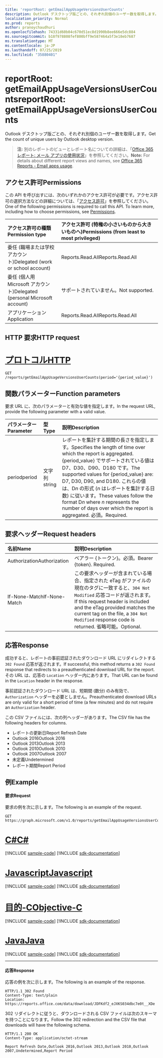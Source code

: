 ```yaml
---
title: 'reportRoot: getEmailAppUsageVersionsUserCounts'
description: Outlook デスクトップ版ごとの、それぞれ別個のユーザー数を取得します。
localization_priority: Normal
ms.prod: reports
author: pranoychaudhuri
ms.openlocfilehash: 74331d60b04c670d51ec8d1990b8ee666e5dc884
ms.sourcegitcommit: b18f978808fef800bff9e587464a5f3e18eb7687
ms.translationtype: MT
ms.contentlocale: ja-JP
ms.lasthandoff: 07/25/2019
ms.locfileid: "35880401"
---
```

# <a name="reportroot-getemailappusageversionsusercounts"></a><span data-ttu-id="82f58-103">reportRoot: getEmailAppUsageVersionsUserCounts</span><span class="sxs-lookup"><span data-stu-id="82f58-103">reportRoot: getEmailAppUsageVersionsUserCounts</span></span>

<span data-ttu-id="82f58-104">Outlook デスクトップ版ごとの、それぞれ別個のユーザー数を取得します。</span><span class="sxs-lookup"><span data-stu-id="82f58-104">Get the count of unique users by Outlook desktop version.</span></span>

> <span data-ttu-id="82f58-105">**注:** 別のレポートのビューとレポート名についての詳細は、「[Office 365 レポート: メール アプリの使用状況](https://support.office.com/client/Email-apps-usage-c2ce12a2-934f-4dd4-ba65-49b02be4703d)」を参照してください。</span><span class="sxs-lookup"><span data-stu-id="82f58-105">**Note:** For details about different report views and names, see [Office 365 Reports - Email apps usage](https://support.office.com/client/Email-apps-usage-c2ce12a2-934f-4dd4-ba65-49b02be4703d).</span></span>

## <a name="permissions"></a><span data-ttu-id="82f58-106">アクセス許可</span><span class="sxs-lookup"><span data-stu-id="82f58-106">Permissions</span></span>

<span data-ttu-id="82f58-p101">この API を呼び出すには、次のいずれかのアクセス許可が必要です。アクセス許可の選択方法などの詳細については、「[アクセス許可](/graph/permissions-reference)」を参照してください。</span><span class="sxs-lookup"><span data-stu-id="82f58-p101">One of the following permissions is required to call this API. To learn more, including how to choose permissions, see [Permissions](/graph/permissions-reference).</span></span>

| <span data-ttu-id="82f58-109">アクセス許可の種類</span><span class="sxs-lookup"><span data-stu-id="82f58-109">Permission type</span></span>                        | <span data-ttu-id="82f58-110">アクセス許可 (特権の小さいものから大きいものへ)</span><span class="sxs-lookup"><span data-stu-id="82f58-110">Permissions (from least to most privileged)</span></span> |
| :------------------------------------- | :--------------------------------------- |
| <span data-ttu-id="82f58-111">委任 (職場または学校アカウント)</span><span class="sxs-lookup"><span data-stu-id="82f58-111">Delegated (work or school account)</span></span>     | <span data-ttu-id="82f58-112">Reports.Read.All</span><span class="sxs-lookup"><span data-stu-id="82f58-112">Reports.Read.All</span></span>                         |
| <span data-ttu-id="82f58-113">委任 (個人用 Microsoft アカウント)</span><span class="sxs-lookup"><span data-stu-id="82f58-113">Delegated (personal Microsoft account)</span></span> | <span data-ttu-id="82f58-114">サポートされていません。</span><span class="sxs-lookup"><span data-stu-id="82f58-114">Not supported.</span></span>                           |
| <span data-ttu-id="82f58-115">アプリケーション</span><span class="sxs-lookup"><span data-stu-id="82f58-115">Application</span></span>                            | <span data-ttu-id="82f58-116">Reports.Read.All</span><span class="sxs-lookup"><span data-stu-id="82f58-116">Reports.Read.All</span></span>                         |

## <a name="http-request"></a><span data-ttu-id="82f58-117">HTTP 要求</span><span class="sxs-lookup"><span data-stu-id="82f58-117">HTTP request</span></span>


# <a name="httptabhttp"></a>[<span data-ttu-id="82f58-118">プロトコル</span><span class="sxs-lookup"><span data-stu-id="82f58-118">HTTP</span></span>](#tab/http)
<!-- { "blockType": "ignored" } --> 

```http
GET /reports/getEmailAppUsageVersionsUserCounts(period='{period_value}')
```

## <a name="function-parameters"></a><span data-ttu-id="82f58-119">関数パラメーター</span><span class="sxs-lookup"><span data-stu-id="82f58-119">Function parameters</span></span>

<span data-ttu-id="82f58-120">要求 URL に、次のパラメーターと有効な値を指定します。</span><span class="sxs-lookup"><span data-stu-id="82f58-120">In the request URL, provide the following parameter with a valid value.</span></span>

| <span data-ttu-id="82f58-121">パラメーター</span><span class="sxs-lookup"><span data-stu-id="82f58-121">Parameter</span></span> | <span data-ttu-id="82f58-122">型</span><span class="sxs-lookup"><span data-stu-id="82f58-122">Type</span></span>   | <span data-ttu-id="82f58-123">説明</span><span class="sxs-lookup"><span data-stu-id="82f58-123">Description</span></span>                              |
| :-------- | :----- | :--------------------------------------- |
| <span data-ttu-id="82f58-124">period</span><span class="sxs-lookup"><span data-stu-id="82f58-124">period</span></span>    | <span data-ttu-id="82f58-125">文字列</span><span class="sxs-lookup"><span data-stu-id="82f58-125">string</span></span> | <span data-ttu-id="82f58-126">レポートを集計する期間の長さを指定します。</span><span class="sxs-lookup"><span data-stu-id="82f58-126">Specifies the length of time over which the report is aggregated.</span></span> <span data-ttu-id="82f58-127">{period_value} でサポートされている値は D7、D30、D90、D180 です。</span><span class="sxs-lookup"><span data-stu-id="82f58-127">The supported values for {period_value} are: D7, D30, D90, and D180.</span></span> <span data-ttu-id="82f58-128">これらの値は、D*n* の形式 (*n* はレポートを集計する日数) に従います。</span><span class="sxs-lookup"><span data-stu-id="82f58-128">These values follow the format D*n* where *n* represents the number of days over which the report is aggregated.</span></span> <span data-ttu-id="82f58-129">必須。</span><span class="sxs-lookup"><span data-stu-id="82f58-129">Required.</span></span> |

## <a name="request-headers"></a><span data-ttu-id="82f58-130">要求ヘッダー</span><span class="sxs-lookup"><span data-stu-id="82f58-130">Request headers</span></span>

| <span data-ttu-id="82f58-131">名前</span><span class="sxs-lookup"><span data-stu-id="82f58-131">Name</span></span>          | <span data-ttu-id="82f58-132">説明</span><span class="sxs-lookup"><span data-stu-id="82f58-132">Description</span></span>                              |
| :------------ | :--------------------------------------- |
| <span data-ttu-id="82f58-133">Authorization</span><span class="sxs-lookup"><span data-stu-id="82f58-133">Authorization</span></span> | <span data-ttu-id="82f58-p103">ベアラー {トークン}。必須。</span><span class="sxs-lookup"><span data-stu-id="82f58-p103">Bearer {token}. Required.</span></span>                |
| <span data-ttu-id="82f58-136">If-None-Match</span><span class="sxs-lookup"><span data-stu-id="82f58-136">If-None-Match</span></span> | <span data-ttu-id="82f58-137">この要求ヘッダーが含まれている場合、指定された eTag がファイルの現在のタグに一致すると、`304 Not Modified` 応答コードが返されます。</span><span class="sxs-lookup"><span data-stu-id="82f58-137">If this request header is included and the eTag provided matches the current tag on the file, a `304 Not Modified` response code is returned.</span></span> <span data-ttu-id="82f58-138">省略可能。</span><span class="sxs-lookup"><span data-stu-id="82f58-138">Optional.</span></span> |

## <a name="response"></a><span data-ttu-id="82f58-139">応答</span><span class="sxs-lookup"><span data-stu-id="82f58-139">Response</span></span>

<span data-ttu-id="82f58-140">成功すると、レポートの事前認証されたダウンロード URL にリダイレクトする `302 Found` 応答が返されます。</span><span class="sxs-lookup"><span data-stu-id="82f58-140">If successful, this method returns a `302 Found` response that redirects to a preauthenticated download URL for the report.</span></span> <span data-ttu-id="82f58-141">その URL は、応答の `Location` ヘッダー内にあります。</span><span class="sxs-lookup"><span data-stu-id="82f58-141">That URL can be found in the `Location` header in the response.</span></span>

<span data-ttu-id="82f58-142">事前認証されたダウンロード URL は、短期間 (数分) のみ有効で、`Authorization` ヘッダーを必要としません。</span><span class="sxs-lookup"><span data-stu-id="82f58-142">Preauthenticated download URLs are only valid for a short period of time (a few minutes) and do not require an `Authorization` header.</span></span>

<span data-ttu-id="82f58-143">この CSV ファイルには、次の列ヘッダーがあります。</span><span class="sxs-lookup"><span data-stu-id="82f58-143">The CSV file has the following headers for columns.</span></span>

- <span data-ttu-id="82f58-144">レポートの更新日</span><span class="sxs-lookup"><span data-stu-id="82f58-144">Report Refresh Date</span></span>
- <span data-ttu-id="82f58-145">Outlook 2016</span><span class="sxs-lookup"><span data-stu-id="82f58-145">Outlook 2016</span></span>
- <span data-ttu-id="82f58-146">Outlook 2013</span><span class="sxs-lookup"><span data-stu-id="82f58-146">Outlook 2013</span></span>
- <span data-ttu-id="82f58-147">Outlook 2010</span><span class="sxs-lookup"><span data-stu-id="82f58-147">Outlook 2010</span></span>
- <span data-ttu-id="82f58-148">Outlook 2007</span><span class="sxs-lookup"><span data-stu-id="82f58-148">Outlook 2007</span></span>
- <span data-ttu-id="82f58-149">未定義</span><span class="sxs-lookup"><span data-stu-id="82f58-149">Undetermined</span></span>
- <span data-ttu-id="82f58-150">レポート期間</span><span class="sxs-lookup"><span data-stu-id="82f58-150">Report Period</span></span>

## <a name="example"></a><span data-ttu-id="82f58-151">例</span><span class="sxs-lookup"><span data-stu-id="82f58-151">Example</span></span>

#### <a name="request"></a><span data-ttu-id="82f58-152">要求</span><span class="sxs-lookup"><span data-stu-id="82f58-152">Request</span></span>

<span data-ttu-id="82f58-153">要求の例を次に示します。</span><span class="sxs-lookup"><span data-stu-id="82f58-153">The following is an example of the request.</span></span>

<!--{
  "blockType": "request",
  "isComposable": true,
  "name": "reportroot_getemailappusageversionsusercounts"
}-->

```http
GET https://graph.microsoft.com/v1.0/reports/getEmailAppUsageVersionsUserCounts(period='D7')
```
# <a name="ctabcsharp"></a>[<span data-ttu-id="82f58-154">C#</span><span class="sxs-lookup"><span data-stu-id="82f58-154">C#</span></span>](#tab/csharp)
[!INCLUDE [sample-code](../includes/snippets/csharp/reportroot-getemailappusageversionsusercounts-csharp-snippets.md)]
[!INCLUDE [sdk-documentation](../includes/snippets/snippets-sdk-documentation-link.md)]

# <a name="javascripttabjavascript"></a>[<span data-ttu-id="82f58-155">Javascript</span><span class="sxs-lookup"><span data-stu-id="82f58-155">Javascript</span></span>](#tab/javascript)
[!INCLUDE [sample-code](../includes/snippets/javascript/reportroot-getemailappusageversionsusercounts-javascript-snippets.md)]
[!INCLUDE [sdk-documentation](../includes/snippets/snippets-sdk-documentation-link.md)]

# <a name="objective-ctabobjc"></a>[<span data-ttu-id="82f58-156">目的-C</span><span class="sxs-lookup"><span data-stu-id="82f58-156">Objective-C</span></span>](#tab/objc)
[!INCLUDE [sample-code](../includes/snippets/objc/reportroot-getemailappusageversionsusercounts-objc-snippets.md)]
[!INCLUDE [sdk-documentation](../includes/snippets/snippets-sdk-documentation-link.md)]

# <a name="javatabjava"></a>[<span data-ttu-id="82f58-157">Java</span><span class="sxs-lookup"><span data-stu-id="82f58-157">Java</span></span>](#tab/java)
[!INCLUDE [sample-code](../includes/snippets/java/reportroot-getemailappusageversionsusercounts-java-snippets.md)]
[!INCLUDE [sdk-documentation](../includes/snippets/snippets-sdk-documentation-link.md)]

---


#### <a name="response"></a><span data-ttu-id="82f58-158">応答</span><span class="sxs-lookup"><span data-stu-id="82f58-158">Response</span></span>

<span data-ttu-id="82f58-159">応答の例を次に示します。</span><span class="sxs-lookup"><span data-stu-id="82f58-159">The following is an example of the response.</span></span>

<!-- {
  "blockType": "response",
  "truncated": true,
  "@odata.type": "microsoft.graph.report"
} -->

```http
HTTP/1.1 302 Found
Content-Type: text/plain
Location: https://reports.office.com/data/download/JDFKdf2_eJXKS034dbc7e0t__XDe
```

<span data-ttu-id="82f58-160">302 リダイレクトに従うと、ダウンロードされる CSV ファイルは次のスキーマを持つことになります。</span><span class="sxs-lookup"><span data-stu-id="82f58-160">Follow the 302 redirection and the CSV file that downloads will have the following schema.</span></span>

<!-- { "blockType": "ignored" } --> 

```http
HTTP/1.1 200 OK
Content-Type: application/octet-stream

Report Refresh Date,Outlook 2016,Outlook 2013,Outlook 2010,Outlook 2007,Undetermined,Report Period
```
<!-- uuid: 8fcb5dbc-d5aa-4681-8e31-b001d5168d79 
2015-10-25 14:57:30 UTC -->
<!-- {
  "type": "#page.annotation",
  "description": "Example",
  "keywords": "",
  "section": "documentation",
  "tocPath": "",
  "suppressions": [
  ]
}-->
